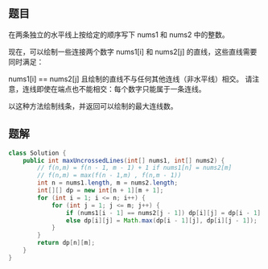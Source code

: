 ## 题目
在两条独立的水平线上按给定的顺序写下 nums1 和 nums2 中的整数。

现在，可以绘制一些连接两个数字 nums1[i] 和 nums2[j] 的直线，这些直线需要同时满足：

nums1[i] == nums2[j]
且绘制的直线不与任何其他连线（非水平线）相交。
请注意，连线即使在端点也不能相交：每个数字只能属于一条连线。

以这种方法绘制线条，并返回可以绘制的最大连线数。

## 题解
```java
class Solution {
    public int maxUncrossedLines(int[] nums1, int[] nums2) {
        // f(n,m) = f(n - 1, m - 1) + 1 if nums1[n] = nums2[m]
        // f(n,m) = max(f(n - 1,m) , f(n,m - 1))
        int n = nums1.length, m = nums2.length;
        int[][] dp = new int[n + 1][m + 1];
        for (int i = 1; i <= n; i++) {
            for (int j = 1; j <= m; j++) {
                if (nums1[i - 1] == nums2[j - 1]) dp[i][j] = dp[i - 1][j - 1] + 1;
                else dp[i][j] = Math.max(dp[i - 1][j], dp[i][j - 1]);
            }
        }
        return dp[n][m];
    }
}
```
